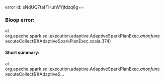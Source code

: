 error id: sNdUQ7tafTHutWYjfdzq6g==
### Bloop error:

at org.apache.spark.sql.execution.adaptive.AdaptiveSparkPlanExec.$anonfun$executeCollect$1(AdaptiveSparkPlanExec.scala:374)
#### Short summary: 

at org.apache.spark.sql.execution.adaptive.AdaptiveSparkPlanExec.$anonfun$executeCollect$1(AdaptiveS...